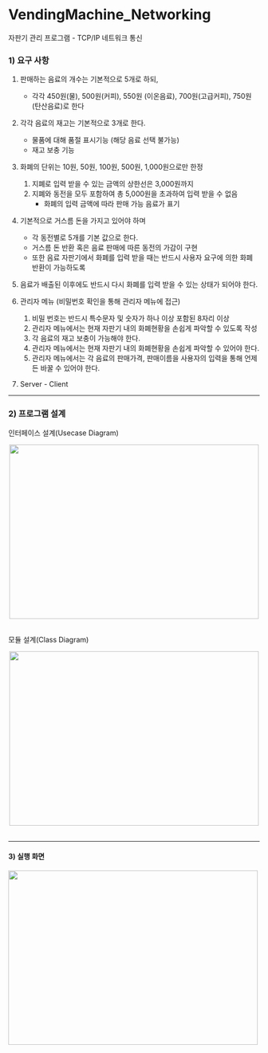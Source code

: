 # VendingMachine_Networking
자판기 관리 프로그램 - TCP/IP 네트워크 통신


### 1) 요구 사항
1.	판매하는 음료의 개수는 기본적으로 5개로 하되, 
	  - 각각 450원(물), 500원(커피), 550원 (이온음료), 700원(고급커피),
	   750원 (탄산음료)로 한다 


2.	각각 음료의 재고는 기본적으로 3개로 한다.
  	- 물품에 대해 품절 표시기능 (해당 음료 선택 불가능) 
  	- 재고 보충 기능

 
3. 화폐의 단위는 10원, 50원, 100원, 500원, 1,000원으로만 한정
	1) 지폐로 입력 받을 수 있는 금액의 상한선은 3,000원까지
	2) 지폐와 동전을 모두 포함하여 총 5,000원을 초과하여 입력 받을 수 없음
		- 화폐의 입력 금액에 따라 판매 가능 음료가 표기


4. 기본적으로 거스름 돈을 가지고 있어야 하며 
	- 각 동전별로 5개를 기본 값으로 한다.
 	- 거스름 돈 반환 혹은 음료 판매에 따른 동전의 가감이 구현
	- 또한 음료 자판기에서 화폐를 입력 받을 때는 반드시 사용자 요구에 의한 	  화폐 반환이 가능하도록    

5. 음료가 배출된 이후에도 반드시 다시 화폐를 입력 받을 수 있는 상태가 되어야 한다.    

6. 관리자 메뉴 (비밀번호 확인을 통해 관리자 메뉴에 접근)
	1. 비밀 번호는 반드시 특수문자 및 숫자가 하나 이상 포함된 8자리 이상
	2. 관리자 메뉴에서는 현재 자판기 내의 화폐현황을 손쉽게 파악할 수 있도록 작성
	3. 각 음료의 재고 보충이 가능해야 한다. 
	4. 관리자 메뉴에서는 현재 자판기 내의 화폐현황을 손쉽게 파악할 수 있어야 한다.
	5. 관리자 메뉴에서는 각 음료의 판매가격, 판매이름을 사용자의 입력을 통해 언제든 바꿀 수 있어야 한다.

7. Server - Client

---------------
### 2) 프로그램 설계
인터페이스 설계(Usecase Diagram)

<center><img src="https://user-images.githubusercontent.com/42319300/122364147-7c276c80-cf94-11eb-9e6c-0c3509211648.png" width="500" height="350" ></center>
</br>

모듈 설계(Class Diagram)

<center><img src="https://user-images.githubusercontent.com/42319300/122364231-8ba6b580-cf94-11eb-89d2-bc8beea22763.png" width="500" height="350" ></center>
</br>

---------
#### 3) 실행 화면
<img src ="https://user-images.githubusercontent.com/42319300/122364326-a11bdf80-cf94-11eb-9cc5-97a16493db84.png" width="500" height="350" >
